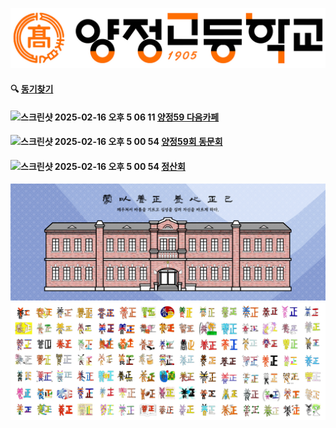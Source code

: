 ![logo](yc.jpeg)
#### 🔍 [동기찾기](https://docs.google.com/spreadsheets/d/15_xcPVlkBYTn_fBnXsGnrhg0oMvbROFcZzrwb6Vi7bs/edit?usp=sharing)
#### <img width="64" alt="스크린샷 2025-02-16 오후 5 06 11" src="https://github.com/user-attachments/assets/5df0c0ce-5080-41d3-b10c-6d269400ea84" /> [양정59 다음카페](https://cafe.daum.net/yangchung59)
#### <img width="49" alt="스크린샷 2025-02-16 오후 5 00 54" src="https://github.com/user-attachments/assets/890a3a81-c770-46b4-8fa4-18bfb67aaad9"/> [양정59회 동문회](https://band.us/n/a0a7A7R2W4I67)
#### <img width="49" alt="스크린샷 2025-02-16 오후 5 00 54" src="https://github.com/user-attachments/assets/890a3a81-c770-46b4-8fa4-18bfb67aaad9"/> [정산회](https://band.us/n/aca5AeRcWemdD)
![image](yc1.jpeg)
![image](yc2.jpeg)
